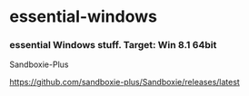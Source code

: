 # essential-windows
### essential Windows stuff. Target: Win 8.1 64bit




Sandboxie-Plus

https://github.com/sandboxie-plus/Sandboxie/releases/latest
